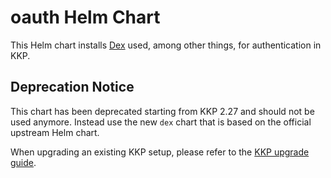 # oauth Helm Chart

This Helm chart installs [Dex](https://dexidp.io/) used, among other things, for authentication in KKP.

## Deprecation Notice

This chart has been deprecated starting from KKP 2.27 and should not be used anymore. Instead use the new `dex` chart that is based on the official upstream Helm chart.

When upgrading an existing KKP setup, please refer to the [KKP upgrade guide](https://docs.kubermatic.com/kubermatic/main/installation/upgrading/upgrade-from-2.26-to-2.27/#dex-v242).
